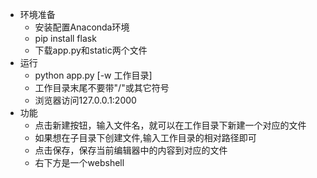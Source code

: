 - 环境准备
    * 安装配置Anaconda环境
    * pip install flask
    * 下载app.py和static两个文件
- 运行
    * python app.py [-w 工作目录]
    * 工作目录末尾不要带"/"或其它符号
    * 浏览器访问127.0.0.1:2000
- 功能
    * 点击新建按钮，输入文件名，就可以在工作目录下新建一个对应的文件
    * 如果想在子目录下创建文件,输入工作目录的相对路径即可
    * 点击保存，保存当前编辑器中的内容到对应的文件
    * 右下方是一个webshell


